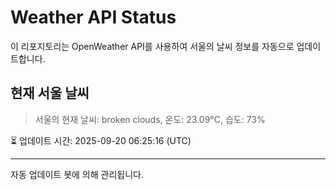 
# Weather API Status

이 리포지토리는 OpenWeather API를 사용하여 서울의 날씨 정보를 자동으로 업데이트합니다.

## 현재 서울 날씨
> 서울의 현재 날씨: broken clouds, 온도: 23.09°C, 습도: 73%

⏳ 업데이트 시간: 2025-09-20 06:25:16 (UTC)

---
자동 업데이트 봇에 의해 관리됩니다.
